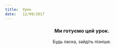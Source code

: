 ```yaml
---
title:  Урок
date:   12/09/2017
---
```


### <center>Ми готуємо цей урок.</center>
<center>Будь ласка, зайдіть пізніше.</center>